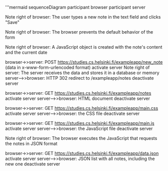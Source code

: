 '''mermaid
sequenceDiagram
participant browser
participant server

Note right of browser: The user types a new note in the text field and clicks "Save"

Note right of browser: The browser prevents the default behavior of the form

Note right of browser: A JavaScript object is created with the note's content and the current date

browser->>server: POST https://studies.cs.helsinki.fi/exampleapp/new_note (data in x-www-form-urlencoded format)
activate server
Note right of server: The server receives the data and stores it in a database or memory
server-->>browser: HTTP 302 redirect to /exampleapp/notes
deactivate server

browser->>server: GET https://studies.cs.helsinki.fi/exampleapp/notes
activate server
server-->>browser: HTML document
deactivate server

browser->>server: GET https://studies.cs.helsinki.fi/exampleapp/main.css
activate server
server-->>browser: the CSS file
deactivate server

browser->>server: GET https://studies.cs.helsinki.fi/exampleapp/main.js
activate server
server-->>browser: the JavaScript file
deactivate server

Note right of browser: The browser executes the JavaScript that requests the notes in JSON format

browser->>server: GET https://studies.cs.helsinki.fi/exampleapp/data.json
activate server
server-->>browser: JSON list with all notes, including the new one
deactivate server


